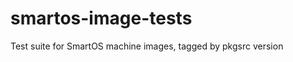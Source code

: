smartos-image-tests
===================

Test suite for SmartOS machine images, tagged by pkgsrc version
